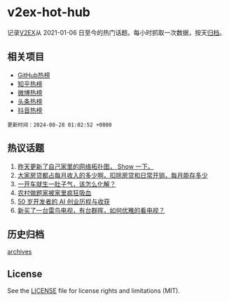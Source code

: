 # v2ex-hot-hub

 记录[V2EX](https://www.v2ex.com/)从 2021-01-06 日至今的热门话题。每小时抓取一次数据，按天[归档](archives)。
 
 ## 相关项目

- [GitHub热榜](https://github.com/it985/github-hot-hub)
- [知乎热榜](https://github.com/it985/zhihu-hot-hub)
- [微博热榜](https://github.com/it985/weibo-hot-hub)
- [头条热榜](https://github.com/it985/toutiao-hot-hub)
- [抖音热榜](https://github.com/it985/douyin-hot-hub)


 `更新时间：2024-08-28 01:02:52 +0800`

## 热议话题

1. [昨天更新了自己家里的网络拓扑图， Show 一下。](https://www.v2ex.com/t/1068014)
1. [大家房贷都占每月收入的多少啊，扣除房贷和日常开销，每月能存多少](https://www.v2ex.com/t/1068034)
1. [一开车就生一肚子气，该怎么化解？](https://www.v2ex.com/t/1068067)
1. [农村做题家被家里疯狂吸血](https://www.v2ex.com/t/1068112)
1. [50 岁开发者的 AI 创业历程与收获](https://www.v2ex.com/t/1068143)
1. [新买了一台雷鸟电视，有台群晖，如何优雅的看电视？](https://www.v2ex.com/t/1068009)

## 历史归档

[archives](archives)

## License

See the [LICENSE](LICENSE) file for license rights and limitations (MIT).
